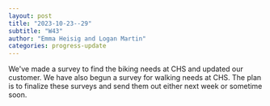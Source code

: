 ```yaml
---
layout: post
title: "2023-10-23--29"
subtitle: "W43"
author: "Emma Heisig and Logan Martin"
categories: progress-update
---
```


We've made a survey to find the biking needs at CHS and updated our customer. We have also begun a survey for walking needs at CHS. The plan is to finalize these surveys and send them out either next week or sometime soon.
